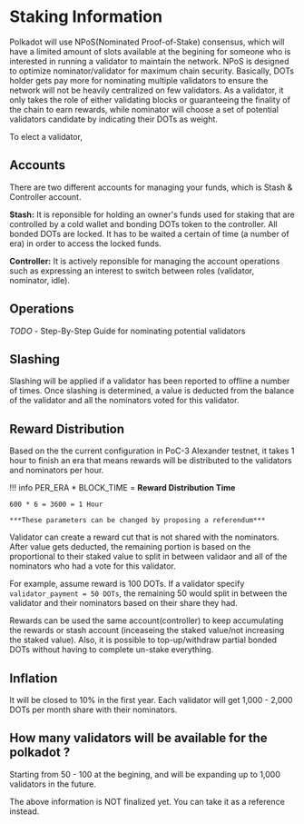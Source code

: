 # Staking Information

Polkadot will use NPoS(Nominated Proof-of-Stake) consensus, which will have a limited amount of slots available at the begining for someone who is interested in running a validator to maintain the network. NPoS is designed to optimize nominator/validator for maximum chain security. Basically, DOTs holder gets pay more for nominating multiple validators to ensure the network will not be heavily centralized on few validators. As a validator, it only takes the role of either validating blocks or guaranteeing the finality of the chain to earn rewards, while nominator will choose a set of potential validators candidate by indicating their DOTs as weight.

To elect a validator, 


## Accounts

There are two different accounts for managing your funds, which is 
Stash & Controller account. 

**Stash:** It is reponsible for holding an owner's funds used for staking that are controlled by a cold wallet and bonding DOTs token to the controller. All bonded DOTs are locked. It has to be waited a certain of time (a number of era) in order to access the locked funds.

**Controller:** It is actively reponsible for managing the account operations such as expressing an interest to switch between roles (validator, nominator, idle).

## Operations

_TODO_ - Step-By-Step Guide for nominating potential validators 


## Slashing

Slashing will be applied if a validator has been reported to offline a number of times. Once slashing is determined, a value is deducted from the balance of the validator and all the nominators voted for this validator.

## Reward Distribution

Based on the the current configuration in PoC-3 Alexander testnet, it takes 1 hour to finish an era that means rewards will be distributed to the validators and nominators per hour. 

!!! info
    PER_ERA * BLOCK_TIME = **Reward Distribution Time**

    600 * 6 = 3600 = 1 Hour

    ***These parameters can be changed by proposing a referendum***



Validator can create a reward cut that is not shared with the nominators. After value gets deducted, the remaining portion is based on the proportional to their staked value to split in between validaor and all of the nominators who had a vote for this validator.

For example, assume reward is 100 DOTs.
If a validator specify `validator_payment = 50 DOTs`, the remaining 50 would split in between the validator and their nominators based on their share they had.


Rewards can be used the same account(controller) to keep accumulating the rewards or stash account (inceaseing the staked value/not increasing the staked value). Also, it is possible to top-up/withdraw partial bonded DOTs without having to complete un-stake everything.

## Inflation
It will be closed to 10% in the first year. Each validator will get 1,000 - 2,000 DOTs per month share with their nominators.

## How many validators will be available for the polkadot ?
Starting from 50 - 100 at the begining, and will be expanding up to 1,000 validators in the future.

The above information is NOT finalized yet. You can take it as a reference instead.


